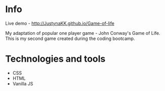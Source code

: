 # Info
Live demo - http://JustynaKK.github.io/Game-of-life

My adaptation of popular one player game - John Conway's Game of Life. This is my second game created during the coding bootcamp.

# Technologies and tools
* CSS
* HTML
* Vanilla JS

